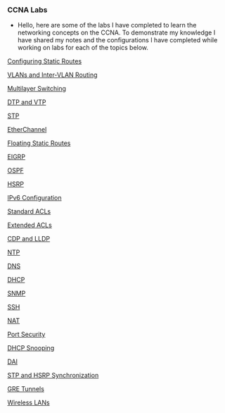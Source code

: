 ### CCNA Labs
- Hello, here are some of the labs I have completed to learn the networking concepts on the CCNA. To demonstrate my knowledge I have shared my notes and the configurations I have completed while working on labs for each of the topics below.

[Configuring Static Routes](https://github.com/sammiet03/CCNA-Labs-/blob/main/Configuring%20Static%20Routes.md)

[VLANs and Inter-VLAN Routing](https://github.com/sammiet03/CCNA-Labs-/blob/main/VLANs%20and%20Inter-VLAN%20Routing.md)

[Multilayer Switching]()

[DTP and VTP]()

[STP]()

[EtherChannel]()

[Floating Static Routes]()

[EIGRP]()

[OSPF]()

[HSRP]()

[IPv6 Configuration]()

[Standard ACLs]()

[Extended ACLs]()

[CDP and LLDP]()

[NTP]()

[DNS]()

[DHCP]()

[SNMP]()

[SSH]()

[NAT]()

[Port Security]()

[DHCP Snooping]()

[DAI]()

[STP and HSRP Synchronization]()

[GRE Tunnels]()

[Wireless LANs]()
